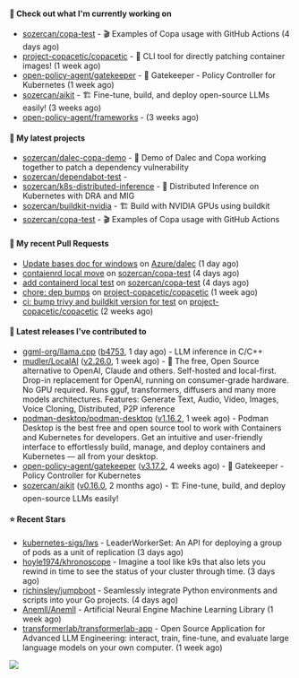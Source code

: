 #### 👷 Check out what I'm currently working on

- [sozercan/copa-test](https://github.com/sozercan/copa-test) - 🎬 Examples of Copa usage with GitHub Actions (4 days ago)
- [project-copacetic/copacetic](https://github.com/project-copacetic/copacetic) - 🧵 CLI tool for directly patching container images! (1 week ago)
- [open-policy-agent/gatekeeper](https://github.com/open-policy-agent/gatekeeper) - 🐊 Gatekeeper - Policy Controller for Kubernetes (1 week ago)
- [sozercan/aikit](https://github.com/sozercan/aikit) - 🏗️ Fine-tune, build, and deploy open-source LLMs easily! (3 weeks ago)
- [open-policy-agent/frameworks](https://github.com/open-policy-agent/frameworks) -  (3 weeks ago)

#### 🌱 My latest projects

- [sozercan/dalec-copa-demo](https://github.com/sozercan/dalec-copa-demo) - 🤝 Demo of Dalec and Copa working together to patch a dependency vulnerability
- [sozercan/dependabot-test](https://github.com/sozercan/dependabot-test) - 
- [sozercan/k8s-distributed-inference](https://github.com/sozercan/k8s-distributed-inference) - 🦄 Distributed Inference on Kubernetes with DRA and MIG
- [sozercan/buildkit-nvidia](https://github.com/sozercan/buildkit-nvidia) - 🏗️ Build with NVIDIA GPUs using buildkit
- [sozercan/copa-test](https://github.com/sozercan/copa-test) - 🎬 Examples of Copa usage with GitHub Actions

#### 🔨 My recent Pull Requests

- [Update bases doc for windows](https://github.com/Azure/dalec/pull/539) on [Azure/dalec](https://github.com/Azure/dalec) (1 day ago)
- [contaienrd local move](https://github.com/sozercan/copa-test/pull/2) on [sozercan/copa-test](https://github.com/sozercan/copa-test) (4 days ago)
- [add containerd local test](https://github.com/sozercan/copa-test/pull/1) on [sozercan/copa-test](https://github.com/sozercan/copa-test) (4 days ago)
- [chore: dep bumps](https://github.com/project-copacetic/copacetic/pull/918) on [project-copacetic/copacetic](https://github.com/project-copacetic/copacetic) (1 week ago)
- [ci: bump trivy and buildkit version for test](https://github.com/project-copacetic/copacetic/pull/911) on [project-copacetic/copacetic](https://github.com/project-copacetic/copacetic) (2 weeks ago)

#### 🚀 Latest releases I've contributed to

- [ggml-org/llama.cpp](https://github.com/ggml-org/llama.cpp) ([b4753](https://github.com/ggml-org/llama.cpp/releases/tag/b4753), 1 day ago) - LLM inference in C/C&#43;&#43;
- [mudler/LocalAI](https://github.com/mudler/LocalAI) ([v2.26.0](https://github.com/mudler/LocalAI/releases/tag/v2.26.0), 1 week ago) - :robot: The free, Open Source alternative to OpenAI, Claude and others. Self-hosted and local-first. Drop-in replacement for OpenAI,  running on consumer-grade hardware. No GPU required. Runs gguf, transformers, diffusers and many more models architectures. Features: Generate Text, Audio, Video, Images, Voice Cloning, Distributed, P2P inference
- [podman-desktop/podman-desktop](https://github.com/podman-desktop/podman-desktop) ([v1.16.2](https://github.com/podman-desktop/podman-desktop/releases/tag/v1.16.2), 1 week ago) - Podman Desktop is the best free and open source tool to work with Containers and Kubernetes for developers. Get an intuitive and user-friendly interface to effortlessly build, manage, and deploy containers and Kubernetes — all from your desktop.
- [open-policy-agent/gatekeeper](https://github.com/open-policy-agent/gatekeeper) ([v3.17.2](https://github.com/open-policy-agent/gatekeeper/releases/tag/v3.17.2), 4 weeks ago) - 🐊 Gatekeeper - Policy Controller for Kubernetes
- [sozercan/aikit](https://github.com/sozercan/aikit) ([v0.16.0](https://github.com/sozercan/aikit/releases/tag/v0.16.0), 2 months ago) - 🏗️ Fine-tune, build, and deploy open-source LLMs easily!

#### ⭐ Recent Stars

- [kubernetes-sigs/lws](https://github.com/kubernetes-sigs/lws) - LeaderWorkerSet: An API for deploying a group of pods as a unit of replication (3 days ago)
- [hoyle1974/khronoscope](https://github.com/hoyle1974/khronoscope) - Imagine a tool like k9s that also lets you rewind in time to see the status of your cluster through time. (3 days ago)
- [richinsley/jumpboot](https://github.com/richinsley/jumpboot) - Seamlessly integrate Python environments and scripts into your Go projects. (4 days ago)
- [Anemll/Anemll](https://github.com/Anemll/Anemll) - Artificial Neural Engine Machine Learning Library (1 week ago)
- [transformerlab/transformerlab-app](https://github.com/transformerlab/transformerlab-app) - Open Source Application for Advanced LLM Engineering: interact, train, fine-tune, and evaluate large language models on your own computer. (1 week ago)

![](https://github-readme-stats.vercel.app/api?username=sozercan&theme=vision-friendly-dark&hide_border=false&include_all_commits=true&count_private=true)
